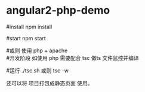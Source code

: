 # angular2-php-demo


#install 
npm install

#start
npm start


#或则 使用 php + apache  
#开发阶段 如使用 php  需要配合 tsc  做ts 文件监控并编译

#运行 ./tsc.sh 或则 tsc -w

还可以将 项目打包成静态页面 使用。
